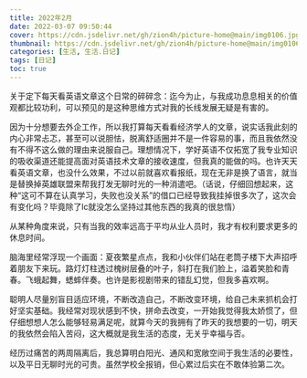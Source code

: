 ```yaml
---
title: 2022年2月
date: 2022-03-07 09:50:44 
cover: https://cdn.jsdelivr.net/gh/zion4h/picture-home@main/img0106.jpg
thumbnail: https://cdn.jsdelivr.net/gh/zion4h/picture-home@main/img0106.jpg
categories: [生活, 生活.日记]
tags: [日记]
toc: true
---
```

关于定下每天看英语文章这个日常的碎碎念：迄今为止，与我成功息息相关的价值观都比较功利，可以预见的是这种思维方式对我的长线发展无疑是有害的。
<!--more-->
因为十分想要去外企工作，所以我打算每天看看经济学人的文章，说实话我此刻的内心非常忐忑，甚至可以说胆怯，脱离舒适圈并不是一件容易的事，而且我依然没有不得不这么做的理由来说服自己。理想情况下，学好英语不仅拓宽了我专业知识的吸收渠道还能提高面对英语技术文章的接收速度，但我真的能做的吗。也许天天看英语文章，也没什么效果，不过以前就喜欢看报纸，现在无非是换了语言，就当是替换掉英雄联盟来帮我打发无聊时光的一种消遣吧。（话说，仔细回想起来，这种“这可不算在认真学习，失败也没关系”的借口已经导致我挂掉很多次了，这次会有变化吗？毕竟除了lc就没怎么坚持过其他东西的我真的很怠惰）

从某种角度来说，只有当我的效率远高于平均从业人员时，我才有权利要求更多的休息时间。

脑海里经常浮现一个画面：夏夜繁星点点，我和小伙伴们站在老筒子楼下大声招呼着朋友下来玩。路灯灯柱透过槐树层叠的叶子，斜打在我们脸上，溢着笑脸和青春。飞蛾起舞，蟋蟀伴奏。也许是影视剧带来的错乱幻觉，但我多喜欢啊。

聪明人尽量别盲目适应环境，不断改造自己，不断改变环境，给自己未来抓机会打好坚实基础。我经常对现状感到不快，拼命去改变，一开始我觉得我太娇惯了，但仔细想想人怎么能够轻易满足呢，就算今天的我拥有了昨天的我想要的一切，明天的我依然会陷入苦闷，这大概就是我生活的态度，无关乎幸福与否。

经历过痛苦的两周隔离后，我总算明白阳光、通风和宽敞空间于我生活的必要性，以及平日无聊时光的可贵。虽然学校全报销，但心累过后实在不敢体验第二次。
